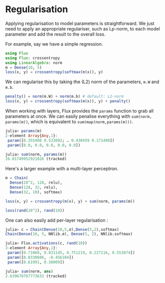 # Regularisation

Applying regularisation to model parameters is straightforward. We just need to
apply an appropriate regulariser, such as Lp-norm, to each model parameter and
add the result to the overall loss.

For example, say we have a simple regression.

```julia
using Flux
using Flux: crossentropy
using LinearAlgebra: norm
m = Dense(10, 5)
loss(x, y) = crossentropy(softmax(m(x)), y)
```

We can regularise this by taking the (L2) norm of the parameters, `m.W` and `m.b`.

```julia
penalty() = norm(m.W) + norm(m.b) # default: L2-norm
loss(x, y) = crossentropy(softmax(m(x)), y) + penalty()
```

When working with layers, Flux provides the `params` function to grab all
parameters at once. We can easily penalise everything with `sum(norm, params(m))`, which is equivalent to `sum(map(norm,params(m)))`.

```julia
julia> params(m)
2-element Array{Any,1}:
 param([0.355408 0.533092; … 0.430459 0.171498])
 param([0.0, 0.0, 0.0, 0.0, 0.0])

julia> sum(norm, params(m))
26.01749952921026 (tracked)
```

Here's a larger example with a multi-layer perceptron.

```julia
m = Chain(
  Dense(28^2, 128, relu),
  Dense(128, 32, relu),
  Dense(32, 10), softmax)

loss(x, y) = crossentropy(m(x), y) + sum(norm, params(m))

loss(rand(28^2), rand(10))
```

One can also easily add per-layer regularisation :

```julia
julia> c = Chain(Dense(10,5,σ),Dense(5,2),softmax)
Chain(Dense(10, 5, NNlib.σ), Dense(5, 2), NNlib.softmax)

julia> Flux.activations(c, rand(10))
3-element Array{Any,1}:
 param([0.71068, 0.831145, 0.751219, 0.227116, 0.553074])
 param([0.0330606, -0.456104])
 param([0.61991, 0.38009])

julia> sum(norm, ans)
2.639678767773633 (tracked)
```
